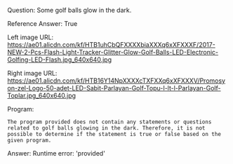 Question: Some golf balls glow in the dark.

Reference Answer: True

Left image URL: https://ae01.alicdn.com/kf/HTB1uhCbQFXXXXbiaXXXq6xXFXXXF/2017-NEW-2-Pcs-Flash-Light-Tracker-Glitter-Glow-Golf-Balls-LED-Electronic-Golfing-LED-Flash.jpg_640x640.jpg

Right image URL: https://ae01.alicdn.com/kf/HTB16Y14NpXXXXcTXFXXq6xXFXXXV/Promosyon-zel-Logo-50-adet-LED-Sabit-Parlayan-Golf-Topu-I-lt-l-Parlayan-Golf-Toplar.jpg_640x640.jpg

Program:

```
The program provided does not contain any statements or questions related to golf balls glowing in the dark. Therefore, it is not possible to determine if the statement is true or false based on the given program.
```
Answer: Runtime error: 'provided'

